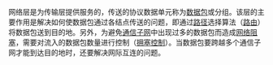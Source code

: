 网络层是为传输层提供服务的，传送的协议数据单元称为[数据包](https://baike.baidu.com/item/%E6%95%B0%E6%8D%AE%E5%8C%85)或分组。该层的主要作用是解决如何使数据包通过各结点传送的问题，即通过[路径](https://baike.baidu.com/item/%E8%B7%AF%E5%BE%84)选择算法（[路由](https://baike.baidu.com/item/%E8%B7%AF%E7%94%B1)）将数据包送到目的地。另外，为避免[通信子网](https://baike.baidu.com/item/%E9%80%9A%E4%BF%A1%E5%AD%90%E7%BD%91)中出现过多的数据包而造成[网络阻塞](https://baike.baidu.com/item/%E7%BD%91%E7%BB%9C%E9%98%BB%E5%A1%9E)，需要对流入的数据包数量进行控制（[拥塞控制](https://baike.baidu.com/item/%E6%8B%A5%E5%A1%9E%E6%8E%A7%E5%88%B6)）。当数据包要跨越多个通信子网才能到达目的地时，还要解决网际互连的问题。

